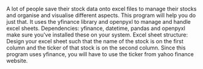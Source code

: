 A lot of people save their stock data onto excel files to manage their stocks and organise and visualise different aspects. This program will help you do just that. It uses the yfinance library and openpyxl to manage and handle excel sheets.
Dependencies: yfinance, datetime, pandas and openpyxl make sure you've installed these on your system.
Excel sheet structure: Design your excel sheet such that the name of the stock is on the first column and the ticker of that stock is on the second column. Since this program uses yfinance, you will have to use the ticker from yahoo finance website.
